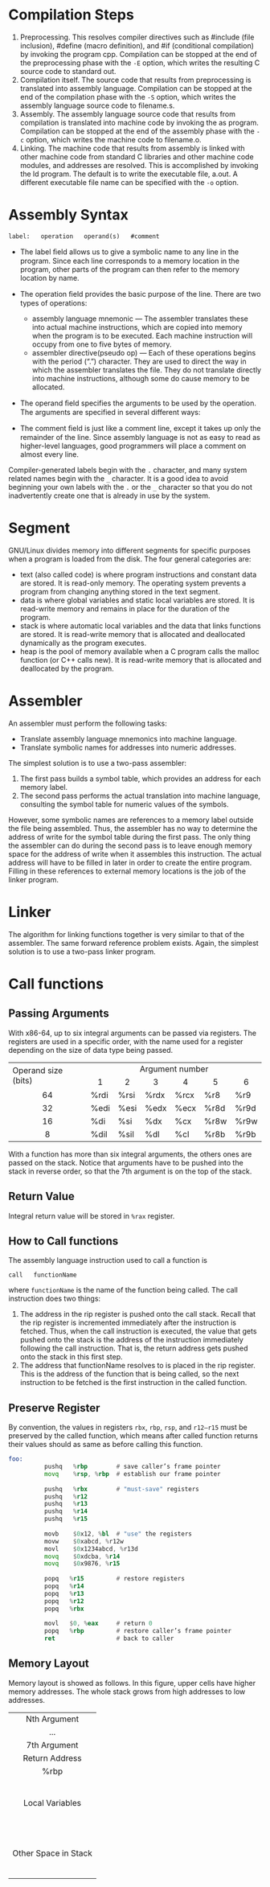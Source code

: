 # Compilation Steps
1. Preprocessing. This resolves compiler directives such as #include (file inclusion), #define (macro definition), and #if (conditional compilation) by invoking the program cpp. Compilation can be stopped at the end of the preprocessing phase with the `-E` option, which writes the resulting C source code to standard out.
2. Compilation itself. The source code that results from preprocessing is translated into assembly language. Compilation can be stopped at the end of the compilation phase with the `-S` option, which writes the assembly language source code to filename.s.
3. Assembly. The assembly language source code that results from compilation is translated into machine code by invoking the as program. Compilation can be stopped at the end of the assembly phase with the `-c` option, which writes the machine code to filename.o.
4. Linking. The machine code that results from assembly is linked with other machine code from standard C libraries and other machine code modules, and addresses are resolved. This is accomplished by invoking the ld program. The default is to write the executable file, a.out. A different executable file name can be specified with the `-o` option.

# Assembly Syntax

`label:   operation   operand(s)   #comment`

 - The label ﬁeld allows us to give a symbolic name to any line in the program. Since each line corresponds to a memory location in the program, other parts of the program can then refer to the memory location by name.
 - The operation ﬁeld provides the basic purpose of the line. There are two types of operations: 

 	* assembly language mnemonic — The assembler translates these into actual machine instructions, which are copied into memory when the program is to be executed. Each machine instruction will occupy from one to five bytes of memory.
 	* assembler directive(pseudo op) — Each of these operations begins with the period (“.”) character. They are used to direct the way in which the assembler translates the file. They do not translate directly into machine instructions, although some do cause memory to be allocated.
 - The operand ﬁeld specifies the arguments to be used by the operation. The arguments are specified in several different ways:
 - The comment ﬁeld is just like a comment line, except it takes up only the remainder of the line. Since assembly language is not as easy to read as higher-level languages, good programmers will place a comment on almost every line.


Compiler-generated labels begin with the `.` character, and many system related names begin with the `_` character. It is a good idea to avoid beginning your own labels with the `.` or the `_` character so that you do not inadvertently create one that is already in use by the system.

# Segment

GNU/Linux divides memory into different segments for specific purposes when a program is loaded from the disk. The four general categories are:

 - text (also called code) is where program instructions and constant data are stored. It is read-only memory. The operating system prevents a program from changing anything stored in the text segment.
 - data is where global variables and static local variables are stored. It is read-write memory and remains in place for the duration of the program.
 - stack is where automatic local variables and the data that links functions are stored. It is read-write memory that is allocated and deallocated dynamically as the program executes.
 - heap is the pool of memory available when a C program calls the malloc function (or C++ calls new). It is read-write memory that is allocated and deallocated by the program.

# Assembler
 
An assembler must perform the following tasks:

 - Translate assembly language mnemonics into machine language.
 - Translate symbolic names for addresses into numeric addresses.

The simplest solution is to use a two-pass assembler:

 1. The first pass builds a symbol table, which provides an address for each memory label.
 2. The second pass performs the actual translation into machine language, consulting the symbol table for numeric values of the symbols.

However, some symbolic names are references to a memory label outside the file being assembled. Thus, the assembler has no way to determine the address of write for the symbol table during the first pass. The only thing the assembler can do during the second pass is to leave enough memory space for the address of write when it assembles this instruction. The actual address will have to be filled in later in order to create the entire program. Filling in these references to external memory locations is the job of the linker program.

# Linker

The algorithm for linking functions together is very similar to that of the assembler. The same forward reference problem exists. Again, the simplest solution is to use a two-pass linker program.


# Call functions

## Passing Arguments

With x86-64, up to six integral arguments can be passed via registers. The registers are used in a specific order, with the name used for a register depending on the size of data type being passed.

<center>
<table>
	<tr>
		<td rowspan=2>Operand size (bits)</td>
		<td colspan=6 align='center'>Argument number</td>
	</tr>
	<tr align='center'>
		<td>1</td>
		<td>2</td>
		<td>3</td>
		<td>4</td>
		<td>5</td>
		<td>6</td>
	</tr>
	<tr>
		<td align='center'>64</td>
		<td>%rdi</td>
		<td>%rsi</td>
		<td>%rdx</td>
		<td>%rcx</td>
		<td>%r8</td>
		<td>%r9</td>
	</tr>
	<tr>
		<td align='center'>32</td>
		<td>%edi</td>
		<td>%esi</td>
		<td>%edx</td>
		<td>%ecx</td>
		<td>%r8d</td>
		<td>%r9d</td>
	</tr>
	<tr>
		<td align='center'>16</td>
		<td>%di</td>
		<td>%si</td>
		<td>%dx</td>
		<td>%cx</td>
		<td>%r8w</td>
		<td>%r9w</td>
	</tr>
	<tr>
		<td align='center'>8</td>
		<td>%dil</td>
		<td>%sil</td>
		<td>%dl</td>
		<td>%cl</td>
		<td>%r8b</td>
		<td>%r9b</td>
	</tr>
</table>
</center>

With a function has more than six integral arguments, the others ones are passed on the stack. Notice that arguments have to be pushed into the stack in reverse order, so that the 7th argument is on the top of the stack.

## Return Value

Integral return value will be stored in `%rax` register.


## How to Call functions

The assembly language instruction used to call a function is

`call	functionName`

where `functionName` is the name of the function being called. The call instruction does two things:

 1. The address in the rip register is pushed onto the call stack. Recall that the rip register is incremented immediately after the instruction is fetched. Thus, when the call instruction is executed, the value that gets pushed onto the stack is the address of the instruction immediately following the call instruction. That is, the return address gets pushed onto the stack in this first step.
 2. The address that functionName resolves to is placed in the rip register. This is the address of the function that is being called, so the next instruction to be fetched is the first instruction in the called function.

## Preserve Register

By convention, the values in registers `rbx`, `rbp`, `rsp`, and `r12–r15` must be preserved by the called function, which means after called function returns their values should as same as before calling this function.

~~~asm
foo: 
          pushq   %rbp        # save caller’s frame pointer 
          movq    %rsp, %rbp  # establish our frame pointer 
   
          pushq   %rbx        # "must-save" registers 
          pushq   %r12 
          pushq   %r13 
          pushq   %r14 
          pushq   %r15 
   
          movb    $0x12, %bl  # "use" the registers 
          movw    $0xabcd, %r12w 
          movl    $0x1234abcd, %r13d 
          movq    $0xdcba, %r14 
          movq    $0x9876, %r15 
   
          popq   %r15         # restore registers 
          popq   %r14 
          popq   %r13 
          popq   %r12 
          popq   %rbx 
   
          movl   $0, %eax     # return 0 
          popq   %rbp         # restore caller’s frame pointer 
          ret                 # back to caller 

~~~


## Memory Layout

Memory layout is showed as follows. In this figure, upper cells have higher memory addresses. The whole stack grows from high addresses to low addresses.

<center>
<table>
	<tr>
		<td align='center'>Nth Argument</td>
	</tr>
	<tr>
		<td align='center'>...</td>
	</tr>
	<tr>
		<td align='center'>7th Argument</td>
	</tr>
	<tr>
		<td align='center'>Return Address</td>
	</tr>	
	<tr>
		<td align='center'>%rbp</td>
	</tr>	
	<tr>
		<td height=100 align='center'>Local Variables</td>
	</tr>
	<tr>
		<td height=100 align='center'>Other Space in Stack</td>
	</tr>
</table>
</center>
